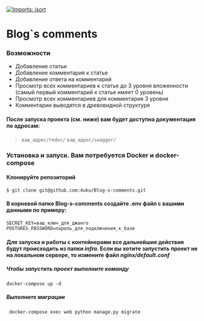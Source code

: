 [![Imports: isort](https://img.shields.io/badge/%20imports-isort-%231674b1?style=flat&labelColor=ef8336)](https://pycqa.github.io/isort/)

# Blog`s comments

### Возможности

- Добавление статьи
- Добавление комментария к статье
- Добавление ответа на комментарий
- Просмотр всех комментариев к статье до 3 уровня вложенности (самый первый комментарий к статье имеет 0 уровень)
- Просмотр всех комментариев для комментария 3 уровня
- Комментарии выводятся в древовидной структуре

#### После запуска проекта (см. ниже) вам будет доступна документация по адресам:
> `ваш_адрес/redoc/`
`ваш_адрес/swagger/`

### Установка и запуск. Вам потребуется Docker и docker-compose

#### Клонируйте репозиторий

`$ git clone git@github.com:4uku/Blog-s-comments.git`

#### В корневой папке Blog-s-comments создайте .env файл с вашими данными по примеру:

    SECRET_KEY=ваш_ключ_для_джанго
    POSTGRES_PASSWORD=пароль_для_подключения_к_базе

#### Для запуска и работы с контейнерами все дальнейшие действия будут происходить из папки *infra*. Если вы хотите запустить проект не на локальном сервере, то измените файл *nginx/default.conf*
##### Чтобы запустить проект выполните команду
 `docker-compose up -d`
 ##### Выполните миграции
` docker-compose exec web python manage.py migrate`
